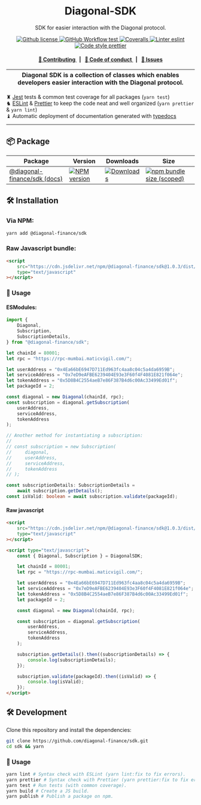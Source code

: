 <p align="center">
    <h1 align="center">
        Diagonal-SDK
    </h1>
    <p align="center">SDK for easier interaction with the Diagonal protocol.</p>
</p>

<p align="center">
    <a href="https://github.com/diagonal-finance/sdk/blob/master/LICENSE">
        <img alt="Github license" src="https://img.shields.io/github/license/diagonal-finance/sdk.svg?style=flat-square">
    </a>
    <a href="https://github.com/diagonal-finance/sdk/actions?query=workflow%3Atest">
        <img alt="GitHub Workflow test" src="https://img.shields.io/github/workflow/status/diagonal-finance/sdk/test?label=test&style=flat-square&logo=github">
    </a>
    <a href="https://coveralls.io/github/diagonal-finance/sdk">
        <img alt="Coveralls" src="https://img.shields.io/coveralls/github/diagonal-finance/sdk?label=coverage (ts)&style=flat-square&logo=coveralls">
    </a>
    <a href="https://eslint.org/">
        <img alt="Linter eslint" src="https://img.shields.io/badge/linter-eslint-8080f2?style=flat-square&logo=eslint">
    </a>
    <a href="https://prettier.io/">
        <img alt="Code style prettier" src="https://img.shields.io/badge/code%20style-prettier-f8bc45?style=flat-square&logo=prettier">
    </a>
</p>

<div align="center">
    <h4>
        <a href="/CONTRIBUTING.md">
            👥 Contributing
        </a>
        <span>&nbsp;&nbsp;|&nbsp;&nbsp;</span>
        <a href="/CODE_OF_CONDUCT.md">
            🤝 Code of conduct
        </a>
        <span>&nbsp;&nbsp;|&nbsp;&nbsp;</span>
        <a href="https://github.com/diagonal-finance/sdk/issues/new/choose">
            🔎 Issues
        </a>
    </h4>
</div>

| Diagonal SDK is a collection of classes which enables developers easier interaction with the Diagonal protocol. |
| --------------------------------------------------------------------------------------------------------------- |

♜ [Jest](https://jestjs.io/) tests & common test coverage for all packages (`yarn test`)\
♞ [ESLint](https://eslint.org/) & [Prettier](https://prettier.io/) to keep the code neat and well organized (`yarn prettier` & `yarn lint`)\
♝ Automatic deployment of documentation generated with [typedocs](https://typedoc.org/)

---

## 📦 Package

<table>
    <th>Package</th>
    <th>Version</th>
    <th>Downloads</th>
    <th>Size</th>
    <tbody>
        <tr>
            <td>
                <a href="https://github.com/diagonal-finance/sdk">
                    @diagonal-finance/sdk
                </a>
                 <a href="https://github.com/diagonal-finance/sdk">
                    (docs)
                </a>
            </td>
            <td>
                <!-- NPM version -->
                <a href="https://npmjs.org/package/@diagonal-finance/sdk">
                    <img src="https://img.shields.io/npm/v/@diagonal-finance/sdk.svg?style=flat-square" alt="NPM version" />
                </a>
            </td>
            <td>
                <!-- Downloads -->
                <a href="https://npmjs.org/package/@diagonal-finance/sdk">
                    <img src="https://img.shields.io/npm/dm/@diagonal-finance/sdk.svg?style=flat-square" alt="Downloads" />
                </a>
            </td>
            <td>
                <!-- Size -->
                <a href="https://bundlephobia.com/package/@diagonal-finance/sdk">
                    <img src="https://img.shields.io/bundlephobia/minzip/@diagonal-finance/sdk" alt="npm bundle size (scoped)" />
                </a>
            </td>
        </tr>
    <tbody>
</table>

## 🛠 Installation

### Via NPM:

```bash
yarn add @diagonal-finance/sdk
```

### Raw Javascript bundle:

```html
<script
    src="https://cdn.jsdelivr.net/npm/@diagonal-finance/sdk@1.0.3/dist/diagonal.bundle.js"
    type="text/javascript"
></script>
```

### 📜 Usage

#### ESModules:

```typescript
import {
    Diagonal,
    Subscription,
    SubscriptionDetails,
} from "@diagonal-finance/sdk";

let chainId = 80001;
let rpc = "https://rpc-mumbai.maticvigil.com/";

let userAddress = "0x4Ea66bE6947D711Ed963fc4aa8c04c5a4da6959B";
let serviceAddress = "0x7eD9eAFBE6239404E93e3F60f4F4081E821f064e";
let tokenAddress = "0x5D8B4C2554aeB7e86F387B4d6c00Ac33499Ed01f";
let packageId = 2;

const diagonal = new Diagonal(chainId, rpc);
const subscription = diagonal.getSubscription(
    userAddress,
    serviceAddress,
    tokenAddress
);

// Another method for instantiating a subscription:
//
// const subscription = new Subscription(
//     diagonal,
//     userAddress,
//     serviceAddress,
//     tokenAddress
// );

const subscriptionDetails: SubscriptionDetails =
    await subscription.getDetails();
const isValid: boolean = await subscription.validate(packageId);
```

#### Raw javascript

```html
<script
    src="https://cdn.jsdelivr.net/npm/@diagonal-finance/sdk@1.0.3/dist/diagonal.bundle.js"
    type="text/javascript"
></script>

<script type="text/javascript">
    const { Diagonal, Subscription } = DiagonalSDK;

    let chainId = 80001;
    let rpc = "https://rpc-mumbai.maticvigil.com/";

    let userAddress = "0x4Ea66bE6947D711Ed963fc4aa8c04c5a4da6959B";
    let serviceAddress = "0x7eD9eAFBE6239404E93e3F60f4F4081E821f064e";
    let tokenAddress = "0x5D8B4C2554aeB7e86F387B4d6c00Ac33499Ed01f";
    let packageId = 2;

    const diagonal = new Diagonal(chainId, rpc);

    const subscription = diagonal.getSubscription(
        userAddress,
        serviceAddress,
        tokenAddress
    );

    subscription.getDetails().then((subscriptionDetails) => {
        console.log(subscriptionDetails);
    });

    subscription.validate(packageId).then((isValid) => {
        console.log(isValid);
    });
</script>
```

## 🛠 Development

Clone this repository and install the dependencies:

```bash
git clone https://github.com/diagonal-finance/sdk.git
cd sdk && yarn
```

### 📜 Usage

```bash
yarn lint # Syntax check with ESLint (yarn lint:fix to fix errors).
yarn prettier # Syntax check with Prettier (yarn prettier:fix to fix errors).
yarn test # Run tests (with common coverage).
yarn build # Create a JS build.
yarn publish # Publish a package on npm.
```
